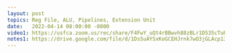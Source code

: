 ```yaml
---
layout: post
topics: Reg File, ALU, Pipelines, Extension Unit
date:   2022-04-14 08:00:00 -0800
video1: https://usfca.zoom.us/rec/share/F4FwY_uQt4rBBwvh88zBLr1D535cTuRv_wgZ_Vhr4dhi3RD88-OhYFD-ThuvcS4f.wqgSLfiMapVC4eeS
notes1: https://drive.google.com/file/d/1DsSuAYSxKoGCEHJrnk7wO3jGLAcp13au/view?usp=sharing
---
```

